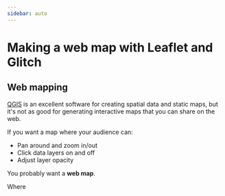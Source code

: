 ```yaml
---
sidebar: auto
---
```


# Making a web map with Leaflet and Glitch

## Web mapping

[QGIS](https://cartinal.leventhalmap.org/guides/getting-started-with-qgis/) is an excellent software for creating spatial data and static maps, but it's not as good for generating interactive maps that you can share on the web. 

If you want a map where your audience can:

- Pan around and zoom in/out
- Click data layers on and off
- Adjust layer opacity

You probably want a **web map**.

Where 